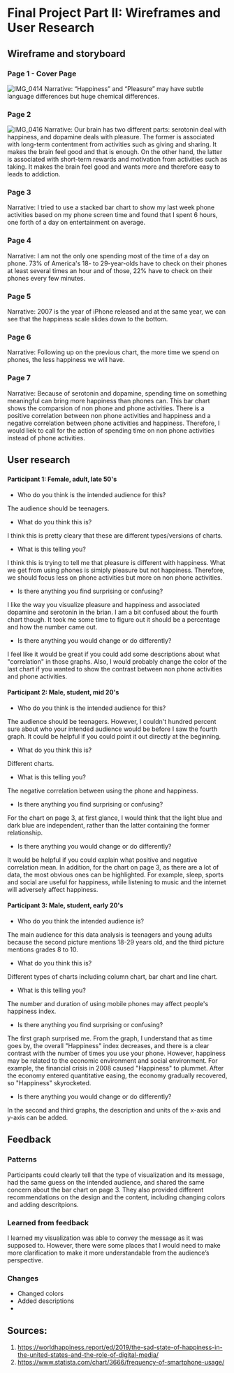 # Final Project Part II: Wireframes and User Research

## Wireframe and storyboard


### Page 1 - Cover Page
![IMG_0414](https://user-images.githubusercontent.com/116990977/205186471-6dfcdcf0-f1f0-4aa4-bf42-0d198466ec33.PNG)
Narrative: “Happiness” and “Pleasure” may have subtle language differences but huge chemical differences. 

### Page 2
![IMG_0416](https://user-images.githubusercontent.com/116990977/205186482-36558555-4bf1-4890-b251-fa3a750c465d.PNG)
Narrative: Our brain has two different parts: serotonin deal with happiness, and dopamine deals with pleasure. The former is associated with long-term contentment from activities such as giving and sharing. It makes the brain feel good and that is enough. On the other hand, the latter is associated with short-term rewards and motivation from activities such as taking. It makes the brain feel good and wants more and therefore easy to leads to addiction. 

### Page 3
<div class="flourish-embed flourish-chart" data-src="visualisation/12028363"><script src="https://public.flourish.studio/resources/embed.js"></script></div>
Narrative: I tried to use a stacked bar chart to show my last week phone activities based on my phone screen time and found that I spent 6 hours, one forth of a day on entertainment on average. 

### Page 4
<div class="flourish-embed flourish-chart" data-src="visualisation/12015562"><script src="https://public.flourish.studio/resources/embed.js"></script></div>
Narrative: I am not the only one spending most of the time of a day on phone. 73% of America's 18- to 29-year-olds have to check on their phones at least several times an hour and of those, 22% have to check on their phones every few minutes. 

### Page 5 
<div class="flourish-embed flourish-chart" data-src="visualisation/12022456"><script src="https://public.flourish.studio/resources/embed.js"></script></div>
Narrative: 2007 is the year of iPhone released and at the same year, we can see that the happiness scale slides down to the bottom.

### Page 6
<div class="flourish-embed flourish-chart" data-src="visualisation/12021246"><script src="https://public.flourish.studio/resources/embed.js"></script></div>
Narrative: Following up on the previous chart, the more time we spend on phones, the less happiness we will have. 

### Page 7 
<div class="flourish-embed flourish-chart" data-src="visualisation/12027686"><script src="https://public.flourish.studio/resources/embed.js"></script></div>
Narrative: Because of serotonin and dopamine, spending time on something meaningful can bring more happiness than phones can. This bar chart shows the comparsion of non phone and phone activities. There is a positive correlation between non phone activities and happiness and a negative correlation between phone activities and happiness. Therefore, I would liek to call for the action of spending time on non phone activities instead of phone activities. 


## User research 
### 
#### Participant 1: Female, adult, late 50's
- Who do you think is the intended audience for this?

The audience should be teenagers.

- What do you think this is?

I think this is pretty cleary that these are different types/versions of charts. 

- What is this telling you?

I think this is trying to tell me that pleasure is different with happiness. What we get from using phones is simiply pleasure but not happiness. Therefore, we should focus less on phone activities but more on non phone activities. 

- Is there anything you find surprising or confusing?

I like the way you visualize pleasure and happiness and associated dopamine and serotonin in the brian. I am a bit confused about the fourth chart though. It took me some time to figure out it should be a percentage and how the number came out. 

- Is there anything you would change or do differently?

I feel like it would be great if you could add some descriptions about what "correlation" in those graphs. Also, I would probably change the color of the last chart if you wanted to show the contrast between non phone activities and phone activities. 

#### Participant 2: Male, student, mid 20's
- Who do you think is the intended audience for this?

The audience should be teenagers. However, I couldn't hundred percent sure about who your intended audience would be before I saw the fourth graph. It could be helpful if you could point it out directly at the beginning.

- What do you think this is?

Different charts.

- What is this telling you?

The negative correlation between using the phone and happiness. 

- Is there anything you find surprising or confusing?

For the chart on page 3, at first glance, I would think that the light blue and dark blue are independent, rather than the latter containing the former relationship.

- Is there anything you would change or do differently?

It would be helpful if you could explain what positive and negative correlation mean. 
In addition, for the chart on page 3, as there are a lot of data, the most obvious ones can be highlighted. For example, sleep, sports and social are useful for happiness, while listening to music and the internet will adversely affect happiness.

#### Participant 3: Male, student, early 20's
- Who do you think the intended audience is? 

The main audience for this data analysis is teenagers and young adults because the second picture mentions 18-29 years old, and the third picture mentions grades 8 to 10.

- What do you think this is?

Different types of charts including column chart, bar chart and line chart. 

- What is this telling you?

The number and duration of using mobile phones may affect people's happiness index.

- Is there anything you find surprising or confusing?

The first graph surprised me. From the graph, I understand that as time goes by, the overall "Happiness" index decreases, and there is a clear contrast with the number of times you use your phone. However, happiness may be related to the economic environment and social environment. For example, the financial crisis in 2008 caused "Happiness" to plummet. After the economy entered quantitative easing, the economy gradually recovered, so "Happiness" skyrocketed.

- Is there anything you would change or do differently?

In the second and third graphs, the description and units of the x-axis and y-axis can be added.

## Feedback
### Patterns

Participants could clearly tell that the type of visualization and its message, had the same guess on the intended audience, and shared the same concern about the bar chart on page 3. They also provided different recommendations on the design and the content, including changing colors and adding descritpions. 

### Learned from feedback

I learned my visualization was able to convey the message as it was supposed to. However, there were some places that I would need to make more clarification to make it more understandable from the audience’s perspective. 

### Changes
- Changed colors
- Added descriptions
- 


## Sources:
1. https://worldhappiness.report/ed/2019/the-sad-state-of-happiness-in-the-united-states-and-the-role-of-digital-media/
2. https://www.statista.com/chart/3666/frequency-of-smartphone-usage/

